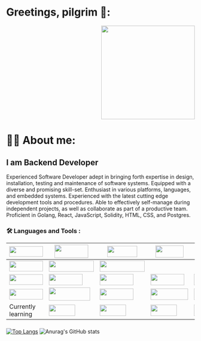 
# Greetings, pilgrim 🤘:
 <div id="header" align="right">
  <img src="https://user-images.githubusercontent.com/73220736/199696203-5b063f9d-6817-4520-82eb-624e6c730532.gif" width="250" height="250"/> 
</div>
<h1> 
  👩‍💻 About me:

</h1>
<h2>I am Backend Developer</h2>
<p>Experienced Software Developer adept in bringing forth expertise in design, installation, testing and maintenance of software systems. Equipped with a diverse and promising skill-set. Enthusiast in various platforms, languages, and embedded systems. Experienced with the latest cutting edge development tools and procedures. Able to effectively self-manage during independent projects, as well as collaborate as part of a productive team. Proficient in Golang, React, JavaScript, Solidity, HTML, CSS, and Postgres.</p>
    

  
### :hammer_and_wrench: Languages and Tools :

| <img src="https://img.shields.io/badge/-FrontEnd-orange" width=90 height=28 /> | <img src="https://img.shields.io/badge/-javascript-blueviolet" width=90 height=35 /> | <img src="https://img.shields.io/badge/-react-ff69b4" width=80 height=30 /> | <img src="https://img.shields.io/badge/-HTML-b7f0ad" width=75 height=32 /> | <img src="https://img.shields.io/badge/-CSS-b7f0ad" width=80 height=28 />  |
| ------------- | ------------------- | ----------------| ----------------|  ----------------|
| <img src="https://img.shields.io/badge/-BackEnd-orange" width=90 height=28 />  | <img src="https://img.shields.io/badge/-Golang(Chi, Gin)-blueviolet" width=120 height=30 />    | <img src="https://img.shields.io/badge/-Python(Django)-9893da" width=120 height=30 />  |
| <img src="https://img.shields.io/badge/-BlockChain-orange" width=90 height=28 /> | <img src="https://img.shields.io/badge/-Solidity-00cccc" width=90 height=30 /> | <img src="https://img.shields.io/badge/-Truffle-f1d302" width=90 height=30 />    | <img src="https://img.shields.io/badge/-Hardhat-4cb963" width=90 height=30 /> | <img src="https://img.shields.io/badge/-Web3js-4cb963" width=90 height=30 />       | <img src="https://img.shields.io/badge/-Ethers-4cb963" width=110 height=35 />    | ----------------- | ----------------- |-----------------| ----------------| ----------------| ----------------| ----------------|      
| <img src="https://img.shields.io/badge/-Contact-success" width=90 height=28 /> |  <a href="https://telegram.me/usioa"> <img src="https://img.shields.io/badge/-Telegram-89bbfe" width=110 height=35> </a> | <a href="https://mail.google.com/mail/u/1/?view=cm&fs=1&to=qniwwwersss@gmail.com&tf=1"> <img src="https://img.shields.io/badge/-Email-00ffc5" width=90 height=30> </a> |  <a href="https://www.linkedin.com/in/oleksandr-matviienko-4a7b16248"/> <img src="https://img.shields.io/badge/-LinkedIn-adf5ff" width=100 height=30> </a> | <a href="https://wakatime.com/@werniq"><img src="https://img.shields.io/badge/-WakaTime-adf5ff" width=100 height=30> </a> |  
Currently learning | <img src="https://img.shields.io/badge/-Docker-blue" width=70 height=30 /> |  <img src="https://img.shields.io/badge/-Jenkins-crimson" width=70 height=30 /> |  <img src="https://img.shields.io/badge/-Gitlab-orange" width=70 height=30 /> | <img src="https://img.shields.io/badge/-Go Concurrency-violet" width=120 height=30 />


### 
<!-- [![GitHub Streak](http://github-readme-streak-stats.herokuapp.com?user=werniq&theme=dark&background=000000)](https://git.io/streak-stats) -->
[![Top Langs](https://github-readme-stats.vercel.app/api/top-langs/?username=werniq&layout=compact&theme=vision-friendly-dark)](https://github.com/werniq/github-readme-stats) 
![Anurag's GitHub stats](https://github-readme-stats.vercel.app/api?username=werniq&show_icons=true&theme=radical)

